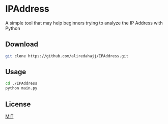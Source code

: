 # IPAddress
A simple tool that may help beginners trying to analyze the IP Address with Python

## Download

```bash
git clone https://github.com/aliredahajj/IPAddress.git
```

## Usage

```bash
cd ./IPAddress
python main.py
```
## License
[MIT](https://choosealicense.com/licenses/mit/)
